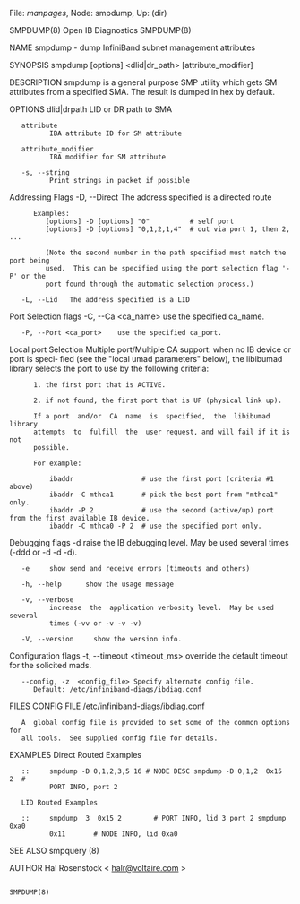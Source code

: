 File: *manpages*,  Node: smpdump,  Up: (dir)

SMPDUMP(8)                    Open IB Diagnostics                   SMPDUMP(8)



NAME
       smpdump - dump InfiniBand subnet management attributes

SYNOPSIS
       smpdump [options] <dlid|dr_path> <attribute> [attribute_modifier]

DESCRIPTION
       smpdump  is a general purpose SMP utility which gets SM attributes from
       a specified SMA. The result is dumped in hex by default.

OPTIONS
       dlid|drpath
              LID or DR path to SMA

       attribute
              IBA attribute ID for SM attribute

       attribute_modifier
              IBA modifier for SM attribute

       -s, --string
              Print strings in packet if possible

   Addressing Flags
       -D, --Direct     The address specified is a directed route

          Examples:
             [options] -D [options] "0"          # self port
             [options] -D [options] "0,1,2,1,4"  # out via port 1, then 2, ...

             (Note the second number in the path specified must match the port being
             used.  This can be specified using the port selection flag '-P' or the
             port found through the automatic selection process.)

       -L, --Lid   The address specified is a LID

   Port Selection flags
       -C, --Ca <ca_name>    use the specified ca_name.

       -P, --Port <ca_port>    use the specified ca_port.

   Local port Selection
       Multiple port/Multiple CA support: when no IB device or port is  speci‐
       fied  (see  the  "local  umad parameters" below), the libibumad library
       selects the port to use by the following criteria:

          1. the first port that is ACTIVE.

          2. if not found, the first port that is UP (physical link up).

          If a port  and/or  CA  name  is  specified,  the  libibumad  library
          attempts  to  fulfill  the  user request, and will fail if it is not
          possible.

          For example:

              ibaddr                 # use the first port (criteria #1 above)
              ibaddr -C mthca1       # pick the best port from "mthca1" only.
              ibaddr -P 2            # use the second (active/up) port from the first available IB device.
              ibaddr -C mthca0 -P 2  # use the specified port only.

   Debugging flags
       -d     raise the IB debugging level.  May be used several  times  (-ddd
              or -d -d -d).

       -e     show send and receive errors (timeouts and others)

       -h, --help      show the usage message

       -v, --verbose
              increase  the  application verbosity level.  May be used several
              times (-vv or -v -v -v)

       -V, --version     show the version info.

   Configuration flags
       -t,  --timeout  <timeout_ms>  override  the  default  timeout  for  the
       solicited mads.

       --config, -z  <config_file> Specify alternate config file.
          Default: /etc/infiniband-diags/ibdiag.conf

FILES
   CONFIG FILE
       /etc/infiniband-diags/ibdiag.conf

       A  global config file is provided to set some of the common options for
       all tools.  See supplied config file for details.

EXAMPLES
       Direct Routed Examples

       ::     smpdump -D 0,1,2,3,5 16 # NODE DESC smpdump -D 0,1,2  0x15  2  #
              PORT INFO, port 2

       LID Routed Examples

       ::     smpdump  3  0x15 2        # PORT INFO, lid 3 port 2 smpdump 0xa0
              0x11       # NODE INFO, lid 0xa0

SEE ALSO
       smpquery (8)

AUTHOR
       Hal Rosenstock
              < halr@voltaire.com >




                                                                    SMPDUMP(8)
